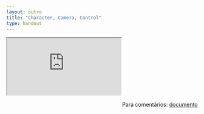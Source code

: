 ```yaml
---
layout: outro
title: "Character, Camera, Control"
type: handout
---
```


<iframe src="https://docs.google.com/document/d/e/2PACX-1vRXm-nLooirZums9nR_Dw8w5VxYL0fpuGM96QKiOskcvQffsoodUQGLWID6PHELtW-CHbr2QdLR2gDh/pub?embedded=true"></iframe>

<span style="float:right">Para comentários: [documento](https://docs.google.com/document/d/1cGuWiExJfqU_hFkLjCVW3c5xjX-o4HivhWUtmlkMdM0/edit?usp=sharing)</span>
